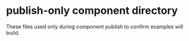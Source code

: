 # publish-only component directory

These files used only during component publish to confirm examples will build.
